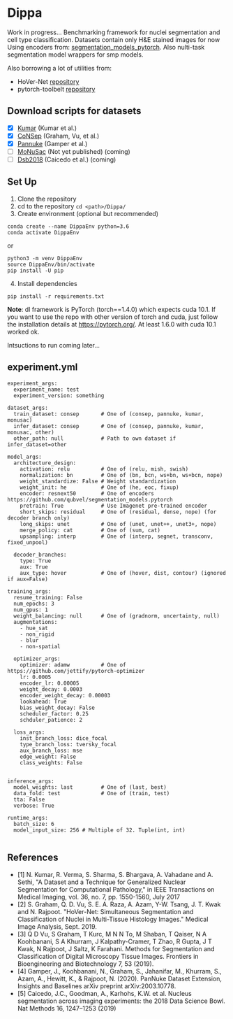 # Dippa
Work in progress...
Benchmarking framework for nuclei segmentation and cell type classification.
Datasets contain only H&amp;E stained images for now
Using encoders from: [segmentation_models_pytorch](https://github.com/qubvel/segmentation_models.pytorch).
Also nulti-task segmentation model wrappers for smp models. 

Also borrowing a lot of utilities from:

- HoVer-Net [repository](https://github.com/vqdang/hover_net)
- pytorch-toolbelt [repository](https://github.com/BloodAxe/pytorch-toolbelt) 

## Download scripts for datasets
* [x] [Kumar](https://ieeexplore.ieee.org/document/7872382) (Kumar et al.)
* [x] [CoNSep](https://arxiv.org/pdf/1812.06499) (Graham, Vu, et al.)
* [x] [Pannuke](https://arxiv.org/abs/2003.10778) (Gamper et al.)
* [ ] [MoNuSac](https://monusac-2020.grand-challenge.org/) (Not yet published) (coming)
* [ ] [Dsb2018](https://www.kaggle.com/c/data-science-bowl-2018) (Caicedo et al.) (coming)

## Set Up
1. Clone the repository
2. cd to the repository `cd <path>/Dippa/`
3. Create environment (optional but recommended) 
```
conda create --name DippaEnv python=3.6
conda activate DippaEnv
```
or 

```
python3 -m venv DippaEnv
source DippaEnv/bin/activate
pip install -U pip
```

4. Install dependencies 
```
pip install -r requirements.txt
```

**Note**: dl framework is PyTorch (torch==1.4.0) which expects cuda 10.1. If you want to use the repo with other version of torch and cuda, just follow the installation details at https://pytorch.org/. At least 1.6.0 with cuda 10.1 worked ok. 


Intsuctions to run coming later...

## experiment.yml

```
experiment_args:
  experiment_name: test
  experiment_version: something

dataset_args:
  train_dataset: consep       # One of (consep, pannuke, kumar, monusac)
  infer_dataset: consep       # One of (consep, pannuke, kumar, monusac, other)
  other_path: null            # Path to own dataset if infer_dataset=other

model_args:
  architecture_design:
    activation: relu          # One of (relu, mish, swish)
    normalization: bn         # One of (bn, bcn, ws+bn, ws+bcn, nope)
    weight_standardize: False # Weight standardization
    weight_init: he           # One of (he, eoc, fixup)
    encoder: resnext50        # One of encoders https://github.com/qubvel/segmentation_models.pytorch
    pretrain: True            # Use Imagenet pre-trained encoder
    short_skips: residual     # One of (residual, dense, nope) (for decoder branch only)
    long_skips: unet          # One of (unet, unet++, unet3+, nope)
    merge_policy: cat         # One of (sum, cat)
    upsampling: interp        # One of (interp, segnet, transconv, fixed_unpool)

  decoder_branches:
    type: True
    aux: True
    aux_type: hover           # One of (hover, dist, contour) (ignored if aux=False)

training_args:
  resume_training: False
  num_epochs: 3
  num_gpus: 1
  weight_balancing: null      # One of (gradnorm, uncertainty, null)
  augmentations:
    - hue_sat
    - non_rigid
    - blur
    - non-spatial

  optimizer_args:
    optimizer: adamw          # One of https://github.com/jettify/pytorch-optimizer 
    lr: 0.0005
    encoder_lr: 0.00005
    weight_decay: 0.0003
    encoder_weight_decay: 0.00003
    lookahead: True
    bias_weight_decay: False
    scheduler_factor: 0.25
    schduler_patience: 2

  loss_args:
    inst_branch_loss: dice_focal
    type_branch_loss: tversky_focal
    aux_branch_loss: mse
    edge_weight: False
    class_weights: False


inference_args:
  model_weights: last         # One of (last, best)
  data_fold: test             # One of (train, test)
  tta: False
  verbose: True

runtime_args:
  batch_size: 6
  model_input_size: 256 # Multiple of 32. Tuple(int, int) 


```

## References

- [1] N. Kumar, R. Verma, S. Sharma, S. Bhargava, A. Vahadane and A. Sethi, "A Dataset and a Technique for Generalized Nuclear Segmentation for Computational Pathology," in IEEE Transactions on Medical Imaging, vol. 36, no. 7, pp. 1550-1560, July 2017 
- [2] S. Graham, Q. D. Vu, S. E. A. Raza, A. Azam, Y-W. Tsang, J. T. Kwak and N. Rajpoot. "HoVer-Net: Simultaneous Segmentation and Classification of Nuclei in Multi-Tissue Histology Images." Medical Image Analysis, Sept. 2019.
- [3] Q D Vu, S Graham, T Kurc, M N N To, M Shaban, T Qaiser, N A Koohbanani, S A Khurram, J Kalpathy-Cramer, T Zhao, R Gupta, J T Kwak, N Rajpoot, J Saltz, K Farahani. Methods for Segmentation and Classification of Digital Microscopy Tissue Images. Frontiers in Bioengineering and Biotechnology 7, 53 (2019).  
- [4] Gamper, J., Koohbanani, N., Graham, S., Jahanifar, M., Khurram, S., Azam, A., Hewitt, K., & Rajpoot, N. (2020). PanNuke Dataset Extension, Insights and Baselines arXiv preprint arXiv:2003.10778.
- [5] Caicedo, J.C., Goodman, A., Karhohs, K.W. et al. Nucleus segmentation across imaging experiments: the 2018 Data Science Bowl. Nat Methods 16, 1247–1253 (2019)
